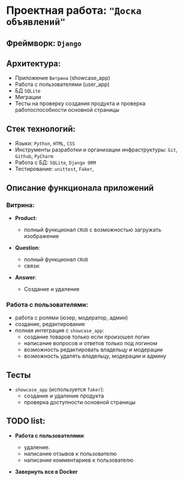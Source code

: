 # Проектная работа: `"Доска объявлений"`

## Фреймворк: `Django`


## Архитектура:
- Приложение `Витрина` (showcase_app)
- Работа с пользователями (user_app)
- БД `SQLite` 
- Миграции
- Тесты на проверку создания продукта и проверка работоспособности основной страницы


## Cтек технологий:
- Языки: `Python`, `HTML`, `CSS`
- Инструменты разработки и организации инфраструктуры: `Git`, `Github`, `PyCharm`
- Работа с БД: `SQLite`, `Django ORM`
- Тестирование: `unittest`, `Faker`,

## Описание функционала приложений

### Витрина:
- **Product**:
    - полный функционал `CRUD` c возможностью загружать изображение
        
- **Question**:
    - полный функционал `CRUD`
    - связи:
      
- **Answer**:
    - Создание и удаление

### Работа с пользователями:
- работа с ролями (юзер, модератор, админ)
- создание, редактирование
-  полная интеграция с `showcase_app`:
     - создание товаров только если произошел логин
     - написание вопросов и ответов только под логином
     - возможность редактировать владельцу и модерации 
     - возможность удалять владельцу, модерации и админу
        

## Тесты
- `showcase_app` (используется `faker`):
  - создание и удаление продукта
  - проверка доступности основной страницы

## TODO list:

- **Работа с пользователями**:
    - удаление.
    - написание отзывов к пользователю
    - написание комментариев к пользователю
  
- **Завернуть все в Docker**
  
